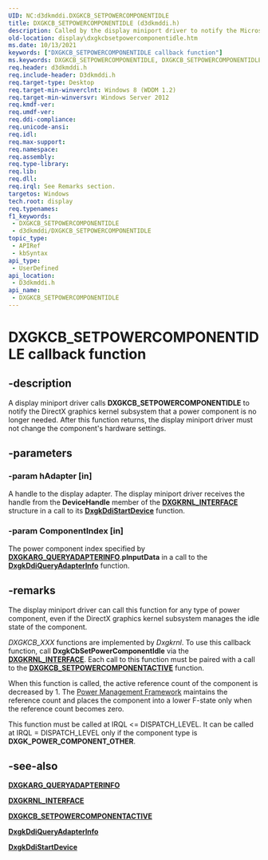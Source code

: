 ```yaml
---
UID: NC:d3dkmddi.DXGKCB_SETPOWERCOMPONENTIDLE
title: DXGKCB_SETPOWERCOMPONENTIDLE (d3dkmddi.h)
description: Called by the display miniport driver to notify the Microsoft DirectX graphics kernel subsystem that a power component is no longer needed.
old-location: display\dxgkcbsetpowercomponentidle.htm
ms.date: 10/13/2021
keywords: ["DXGKCB_SETPOWERCOMPONENTIDLE callback function"]
ms.keywords: DXGKCB_SETPOWERCOMPONENTIDLE, DXGKCB_SETPOWERCOMPONENTIDLE callback, DxgkCbSetPowerComponentIdle, DxgkCbSetPowerComponentIdle callback function [Display Devices], d3dkmddi/DxgkCbSetPowerComponentIdle, display.dxgkcbsetpowercomponentidle
req.header: d3dkmddi.h
req.include-header: D3dkmddi.h
req.target-type: Desktop
req.target-min-winverclnt: Windows 8 (WDDM 1.2)
req.target-min-winversvr: Windows Server 2012
req.kmdf-ver: 
req.umdf-ver: 
req.ddi-compliance: 
req.unicode-ansi: 
req.idl: 
req.max-support: 
req.namespace: 
req.assembly: 
req.type-library: 
req.lib: 
req.dll: 
req.irql: See Remarks section.
targetos: Windows
tech.root: display
req.typenames: 
f1_keywords:
 - DXGKCB_SETPOWERCOMPONENTIDLE
 - d3dkmddi/DXGKCB_SETPOWERCOMPONENTIDLE
topic_type:
 - APIRef
 - kbSyntax
api_type:
 - UserDefined
api_location:
 - D3dkmddi.h
api_name:
 - DXGKCB_SETPOWERCOMPONENTIDLE
---
```


# DXGKCB_SETPOWERCOMPONENTIDLE callback function

## -description

A display miniport driver calls **DXGKCB_SETPOWERCOMPONENTIDLE** to notify the DirectX graphics kernel subsystem that a power component is no longer needed. After this function returns, the display miniport driver must not change the component's hardware settings.

## -parameters

### -param hAdapter [in]

A handle to the display adapter. The display miniport driver receives the handle from the **DeviceHandle** member of the [**DXGKRNL_INTERFACE**](../dispmprt/ns-dispmprt-_dxgkrnl_interface.md) structure in a call to its [**DxgkDdiStartDevice**](../dispmprt/nc-dispmprt-dxgkddi_start_device.md) function.

### -param ComponentIndex [in]

The power component index specified by [**DXGKARG_QUERYADAPTERINFO**](ns-d3dkmddi-_dxgkarg_queryadapterinfo.md).**pInputData** in a call to the [**DxgkDdiQueryAdapterInfo**](nc-d3dkmddi-dxgkddi_queryadapterinfo.md) function.

## -remarks

The display miniport driver can call this function for any type of power component, even if the DirectX graphics kernel subsystem manages the idle state of the component.

*DXGKCB_XXX* functions are implemented by *Dxgkrnl*. To use this callback function, call **DxgkCbSetPowerComponentIdle** via the [**DXGKRNL_INTERFACE**](../dispmprt/ns-dispmprt-_dxgkrnl_interface.md). Each call to this function must be paired with a call to the [**DXGKCB_SETPOWERCOMPONENTACTIVE**](nc-d3dkmddi-dxgkcb_setpowercomponentactive.md) function.

When this function is called, the active reference count of the component is decreased by 1. The [Power Management Framework](/windows-hardware/drivers/kernel/overview-of-the-power-management-framework) maintains the reference count and places the component into a lower F-state only when the reference count becomes zero.

This function must be called at IRQL <= DISPATCH_LEVEL. It can be called at IRQL = DISPATCH_LEVEL only if the component type is **DXGK_POWER_COMPONENT_OTHER**.

## -see-also

[**DXGKARG_QUERYADAPTERINFO**](ns-d3dkmddi-_dxgkarg_queryadapterinfo.md)

[**DXGKRNL_INTERFACE**](../dispmprt/ns-dispmprt-_dxgkrnl_interface.md)

[**DXGKCB_SETPOWERCOMPONENTACTIVE**](nc-d3dkmddi-dxgkcb_setpowercomponentactive.md)

[**DxgkDdiQueryAdapterInfo**](nc-d3dkmddi-dxgkddi_queryadapterinfo.md)

[**DxgkDdiStartDevice**](../dispmprt/nc-dispmprt-dxgkddi_start_device.md)
